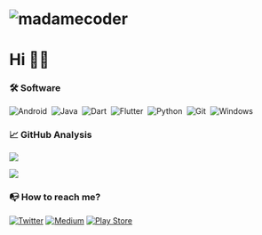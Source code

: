 # <p align="left"> <img src="https://komarev.com/ghpvc/?username=madamecoder&label=Profile Views&color=blue&style=plastic" alt="madamecoder" /> </p>

#                      Hi 👋🏻
### 🛠 Software 
![Android](https://img.shields.io/badge/-Android-05122A?style=flat&logo=android)&nbsp;
![Java](https://img.shields.io/badge/Java-05122A?style=flat&logo=java)&nbsp;
![Dart](https://img.shields.io/badge/Dart-05122A?style=flat&logo=dart&logoColor=29B6F6)&nbsp;
![Flutter](https://img.shields.io/badge/Flutter-05122A?style=flat&logo=flutter&logoColor=02569B)&nbsp;
![Python](https://img.shields.io/badge/-Python-05122A?style=flat&logo=python)&nbsp;
![Git](https://img.shields.io/badge/-Git-05122A?style=flat&logo=git)&nbsp;
![Windows](https://img.shields.io/badge/Windows-05122A?style=flat&logo=windows)&nbsp;

### 📈 GitHub Analysis


<img src="https://github-readme-stats.vercel.app/api?username=madamecoder&&show_icons=true&title_color=3fd1fb&icon_color=3fd1fb&text_color=daf7dc&bg_color=151515"></img>


<img align="center" src="https://github-readme-stats.vercel.app/api/top-langs/?username=madamecoder&theme=dark&hide_langs_below=4312&title_color=fed142&text_color=daf7dc&bg_color=242424"/>

### 📭 How to reach me? 

<p align="left">
<a href="https://twitter.com/AdemOzcanTR" target="blank"><img align="center" src="https://img.shields.io/badge/Twitter-1DA1F2?style=flat&logo=twitter&logoColor=white" alt="Twitter" /></a>
<a href="https://medium.com/madamecoder" target="blank"><img align="center" src="https://img.shields.io/badge/Medium-12100E?style=flat&logo=medium&logoColor=white" alt="Medium" /></a>
<a href="https://play.google.com/store/apps/developer?id=Adem+Furkan+%C3%96zcan" target="blank"><img align="center" src="https://img.shields.io/badge/Google_Play-414141?style=flat&logo=google-play&logoColor=white" alt="Play Store" /></a>
</p>

